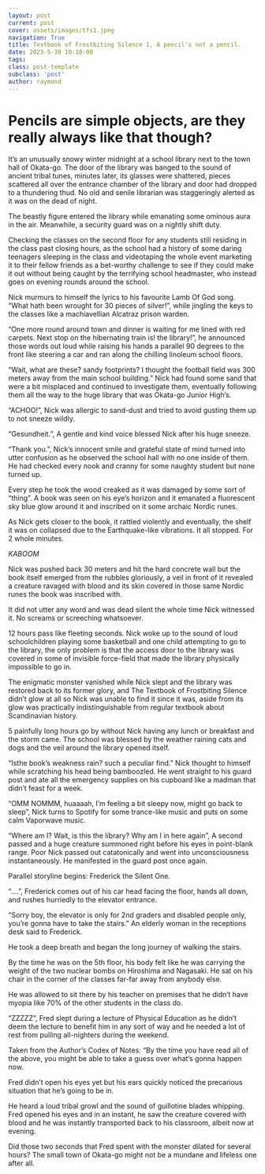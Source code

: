 ```yaml
---
layout: post
current: post
cover: assets/images/tfs1.jpeg
navigation: True
title: Textbook of Frostbiting Silence 1, A pencil's not a pencil.
date: 2023-5-30 10:18:00
tags:
class: post-template
subclass: 'post'
author: raymond
---
```


# Pencils are simple objects, are they really always like that though?

It’s an unusually snowy winter midnight at a school library next to the town hall of Okata-go. 
The door of the library was banged to the sound of ancient tribal tunes, minutes later, its glasses were shattered, pieces scattered all over the entrance chamber of the library and door had dropped to a thundering thud. No old and senile librarian was staggeringly alerted as it was on the dead of night.

The beastly figure entered the library while emanating some ominous aura in the air. Meanwhile, a security guard was on a nightly shift duty. 

Checking the classes on the second floor for any students still residing in the class past closing hours, as the school had a history of some daring teenagers sleeping in the class and videotaping the whole event marketing it to their fellow friends as a bet-worthy challenge to see if they could make it out without being caught by the terrifying school headmaster, who instead goes on evening rounds around the school.

Nick murmurs to himself the lyrics to his favourite Lamb Of God song. “What hath been wrought for 30 pieces of silver!”, while jingling the keys to the classes like a machiavellian Alcatraz prison warden.

“One more round around town and dinner is waiting for me lined with red carpets. Next stop on the hibernating train is! the library!”, he announced those words out loud while raising his hands a parallel 90 degrees to the front like steering a car and ran along the chilling linoleum school floors.

“Wait, what are these? sandy footprints? I thought the football field was 300 meters away from the main school building.” Nick had found some sand that were a bit misplaced and continued to investigate them, eventually following them all the way to the huge library that was Okata-go Junior High’s.

“ACHOO!”, Nick was allergic to sand-dust and tried to avoid gusting them up to not sneeze wildly.

“Gesundheit.”, A gentle and kind voice blessed Nick after his huge sneeze.

“Thank you.”, Nick’s innocent smile and grateful state of mind turned into utter confusion as he observed the school hall with no one inside of them. He had checked every nook and cranny for some naughty student but none turned up.

Every step he took the wood creaked as it was damaged by some sort of “thing”. A book was seen on his eye’s horizon and it emanated a fluorescent sky blue glow around it and inscribed on it some archaic Nordic runes.

As Nick gets closer to the book, it rattled violently and eventually, the shelf it was on collapsed due to the Earthquake-like vibrations. It all stopped. For 2 whole minutes. 

*KABOOM* 

Nick was pushed back 30 meters and hit the hard concrete wall but the book itself emerged from the rubbles gloriously, a veil in front of it revealed a creature ravaged with blood and its skin covered in those same Nordic runes the book was inscribed with.

It did not utter any word and was dead silent the whole time Nick witnessed it. No screams or screeching whatsoever.  

12 hours pass like fleeting seconds. Nick woke up to the sound of loud schoolchildren playing some basketball and one child attempting to go to the library, the only problem is that the access door to the library was covered in some of invisible force-field that made the library physically impossible to go in.

The enigmatic monster vanished while Nick slept and the library was restored back to its former glory, and The Textbook of Frostbiting Silence didn’t glow at all so Nick was unable to find it since it was, aside from its glow was practically indistinguishable from regular textbook about Scandinavian history.

5 painfully long hours go by without Nick having any lunch or breakfast and the storm came. The school was blessed by the weather raining cats and dogs and the veil around the library opened itself. 

“Isthe book’s weakness rain? such a peculiar find.” Nick thought to himself while scratching his head being bamboozled. He went straight to his guard post and ate all the emergency supplies on his cupboard like a madman that didn’t feast for a week. 

“OMM NOMMM, huaaaah, I’m feeling a bit sleepy now, might go back to sleep”, Nick turns to Spotify for some trance-like music and puts on some calm Vaporwave music.

“Where am I? Wait, is this the library? Why am I in here again”, A second passed and a huge creature summoned right before his eyes in point-blank range. Poor Nick passed out catatonically and went into unconsciousness instantaneously. He manifested in the guard post once again.

Parallel storyline begins: Frederick the Silent One.

“….”, Frederick comes out of his car head facing the floor, hands all down, and rushes hurriedly to the elevator entrance.

“Sorry boy, the elevator is only for 2nd graders and disabled people only, you’re gonna have to take the stairs.” An elderly woman in the receptions desk said to Frederick.

He took a deep breath and began the long journey of walking the stairs.

By the time he was on the 5th floor, his body felt like he was carrying the weight of the two nuclear bombs on Hiroshima and Nagasaki. He sat on his chair in the corner of the classes far-far away from anybody else. 

He was allowed to sit there by his teacher on premises that he didn’t have myopia like 70% of the other students in the class do.

“ZZZZZ”, Fred slept during a lecture of Physical Education as he didn’t deem the lecture to benefit him in any sort of way and he needed a lot of rest from pulling all-nighters during the weekend.

Taken from the Author’s Codex of Notes: “By the time you have read all of the above, you might be able to take a guess over what’s gonna happen now.

Fred didn’t open his eyes yet but his ears quickly noticed the precarious situation that he’s going to be in. 

He heard a loud tribal growl and the sound of guillotine blades whipping.
Fred opened his eyes and in an instant, he saw the creature covered with blood and he was instantly transported back to his classroom, albeit now at evening.

Did those two seconds that Fred spent with the monster dilated for several hours?
The small town of Okata-go might not be a mundane and lifeless one after all.
